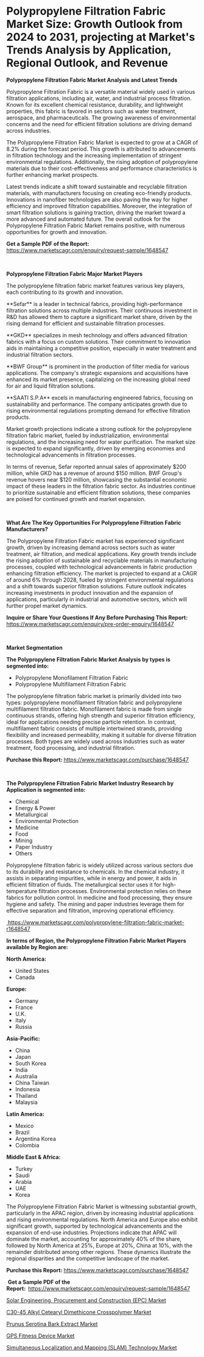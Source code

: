 <p><h1>Polypropylene Filtration Fabric Market Size: Growth Outlook from 2024 to 2031, projecting at Market's Trends Analysis by Application, Regional Outlook, and Revenue</h1></p><p><strong>Polypropylene Filtration Fabric Market Analysis and Latest Trends</strong></p>
<p><p>Polypropylene Filtration Fabric is a versatile material widely used in various filtration applications, including air, water, and industrial process filtration. Known for its excellent chemical resistance, durability, and lightweight properties, this fabric is favored in sectors such as water treatment, aerospace, and pharmaceuticals. The growing awareness of environmental concerns and the need for efficient filtration solutions are driving demand across industries.</p><p>The Polypropylene Filtration Fabric Market is expected to grow at a CAGR of 8.2% during the forecast period. This growth is attributed to advancements in filtration technology and the increasing implementation of stringent environmental regulations. Additionally, the rising adoption of polypropylene materials due to their cost-effectiveness and performance characteristics is further enhancing market prospects.</p><p>Latest trends indicate a shift toward sustainable and recyclable filtration materials, with manufacturers focusing on creating eco-friendly products. Innovations in nanofiber technologies are also paving the way for higher efficiency and improved filtration capabilities. Moreover, the integration of smart filtration solutions is gaining traction, driving the market toward a more advanced and automated future. The overall outlook for the Polypropylene Filtration Fabric Market remains positive, with numerous opportunities for growth and innovation.</p></p>
<p><strong>Get a Sample PDF of the Report:&nbsp;</strong> <a href="https://www.marketscagr.com/enquiry/request-sample/1648547?utm_campaign=1286&utm_medium=2&utm_source=Github&utm_content=ia&utm_term=15102024&utm_id=polypropylene-filtration-fabric">https://www.marketscagr.com/enquiry/request-sample/1648547</a></p>
<p>&nbsp;</p>
<p><strong>Polypropylene Filtration Fabric Major Market Players</strong></p>
<p><p>The polypropylene filtration fabric market features various key players, each contributing to its growth and innovation. </p><p>**Sefar** is a leader in technical fabrics, providing high-performance filtration solutions across multiple industries. Their continuous investment in R&D has allowed them to capture a significant market share, driven by the rising demand for efficient and sustainable filtration processes.</p><p>**GKD** specializes in mesh technology and offers advanced filtration fabrics with a focus on custom solutions. Their commitment to innovation aids in maintaining a competitive position, especially in water treatment and industrial filtration sectors.</p><p>**BWF Group** is prominent in the production of filter media for various applications. The company's strategic expansions and acquisitions have enhanced its market presence, capitalizing on the increasing global need for air and liquid filtration solutions.</p><p>**SAATI S.P.A** excels in manufacturing engineered fabrics, focusing on sustainability and performance. The company anticipates growth due to rising environmental regulations prompting demand for effective filtration products.</p><p>Market growth projections indicate a strong outlook for the polypropylene filtration fabric market, fueled by industrialization, environmental regulations, and the increasing need for water purification. The market size is expected to expand significantly, driven by emerging economies and technological advancements in filtration processes.</p><p>In terms of revenue, Sefar reported annual sales of approximately $200 million, while GKD has a revenue of around $150 million. BWF Group's revenue hovers near $120 million, showcasing the substantial economic impact of these leaders in the filtration fabric sector. As industries continue to prioritize sustainable and efficient filtration solutions, these companies are poised for continued growth and market expansion.</p></p>
<p>&nbsp;</p>
<p><strong>What Are The Key Opportunities For Polypropylene Filtration Fabric Manufacturers?</strong></p>
<p><p>The Polypropylene Filtration Fabric market has experienced significant growth, driven by increasing demand across sectors such as water treatment, air filtration, and medical applications. Key growth trends include the rising adoption of sustainable and recyclable materials in manufacturing processes, coupled with technological advancements in fabric production enhancing filtration efficiency. The market is projected to expand at a CAGR of around 6% through 2028, fueled by stringent environmental regulations and a shift towards superior filtration solutions. Future outlook indicates increasing investments in product innovation and the expansion of applications, particularly in industrial and automotive sectors, which will further propel market dynamics.</p></p>
<p><strong>Inquire or Share Your Questions If Any Before Purchasing This Report:</strong> <a href="https://www.marketscagr.com/enquiry/pre-order-enquiry/1648547?utm_campaign=1286&utm_medium=2&utm_source=Github&utm_content=ia&utm_term=15102024&utm_id=polypropylene-filtration-fabric">https://www.marketscagr.com/enquiry/pre-order-enquiry/1648547</a></p>
<p>&nbsp;</p>
<p><strong>Market Segmentation</strong></p>
<p><strong>The Polypropylene Filtration Fabric Market Analysis by types is segmented into:</strong></p>
<p><ul><li>Polypropylene Monofilament Filtration Fabric</li><li>Polypropylene Multifilament Filtration Fabric</li></ul></p>
<p><p>The polypropylene filtration fabric market is primarily divided into two types: polypropylene monofilament filtration fabric and polypropylene multifilament filtration fabric. Monofilament fabric is made from single continuous strands, offering high strength and superior filtration efficiency, ideal for applications needing precise particle retention. In contrast, multifilament fabric consists of multiple intertwined strands, providing flexibility and increased permeability, making it suitable for diverse filtration processes. Both types are widely used across industries such as water treatment, food processing, and industrial filtration.</p></p>
<p><strong>Purchase this Report:&nbsp;</strong><a href="https://www.marketscagr.com/purchase/1648547?utm_campaign=1286&utm_medium=2&utm_source=Github&utm_content=ia&utm_term=15102024&utm_id=polypropylene-filtration-fabric">https://www.marketscagr.com/purchase/1648547</a></p>
<p>&nbsp;</p>
<p><strong>The Polypropylene Filtration Fabric Market Industry Research by Application is segmented into:</strong></p>
<p><ul><li>Chemical</li><li>Energy & Power</li><li>Metallurgical</li><li>Environmental Protection</li><li>Medicine</li><li>Food</li><li>Mining</li><li>Paper Industry</li><li>Others</li></ul></p>
<p><p>Polypropylene filtration fabric is widely utilized across various sectors due to its durability and resistance to chemicals. In the chemical industry, it assists in separating impurities, while in energy and power, it aids in efficient filtration of fluids. The metallurgical sector uses it for high-temperature filtration processes. Environmental protection relies on these fabrics for pollution control. In medicine and food processing, they ensure hygiene and safety. The mining and paper industries leverage them for effective separation and filtration, improving operational efficiency.</p></p>
<p><a href="https://www.marketscagr.com/polypropylene-filtration-fabric-market-r1648547?utm_campaign=1286&utm_medium=2&utm_source=Github&utm_content=ia&utm_term=15102024&utm_id=polypropylene-filtration-fabric">&nbsp;https://www.marketscagr.com/polypropylene-filtration-fabric-market-r1648547</a></p>
<p><strong>In terms of Region, the Polypropylene Filtration Fabric Market Players available by Region are:</strong></p>
<p>
    <p> <strong> North America: </strong>
        <ul>
            <li>United States</li>
            <li>Canada</li>
        </ul>
        </p> 
    <p> <strong> Europe: </strong>
        <ul>
            <li>Germany</li>
            <li>France</li>
            <li>U.K.</li>
            <li>Italy</li>
            <li>Russia</li>
        </ul>
        </p> 
    <p> <strong> Asia-Pacific: </strong>
        <ul>
            <li>China</li>
            <li>Japan</li>
            <li>South Korea</li>
            <li>India</li>
            <li>Australia</li>
            <li>China Taiwan</li>
            <li>Indonesia</li>
            <li>Thailand</li>
            <li>Malaysia</li>
        </ul>
        </p> 
    <p> <strong> Latin America: </strong>
        <ul>
            <li>Mexico</li>
            <li>Brazil</li>
            <li>Argentina Korea</li>
            <li>Colombia</li>
        </ul>
        </p> 
    <p> <strong> Middle East & Africa: </strong>
        <ul>
            <li>Turkey</li>
            <li>Saudi</li>
            <li>Arabia</li>
            <li>UAE</li>
            <li>Korea</li>
        </ul>
    </p>
    </p>
<p><p>The Polypropylene Filtration Fabric Market is witnessing substantial growth, particularly in the APAC region, driven by increasing industrial applications and rising environmental regulations. North America and Europe also exhibit significant growth, supported by technological advancements and the expansion of end-use industries. Projections indicate that APAC will dominate the market, accounting for approximately 40% of the share, followed by North America at 25%, Europe at 20%, China at 10%, with the remainder distributed among other regions. These dynamics illustrate the regional disparities and the competitive landscape of the market.</p></p>
<p><strong>Purchase this Report: </strong><a href="https://www.marketscagr.com/purchase/1648547?utm_campaign=1286&utm_medium=2&utm_source=Github&utm_content=ia&utm_term=15102024&utm_id=polypropylene-filtration-fabric">https://www.marketscagr.com/purchase/1648547</a></p>
<p>&nbsp;<strong>Get a Sample PDF of the Report:&nbsp;&nbsp;</strong><a href="https://www.marketscagr.com/enquiry/request-sample/1648547?utm_campaign=1286&utm_medium=2&utm_source=Github&utm_content=ia&utm_term=15102024&utm_id=polypropylene-filtration-fabric">https://www.marketscagr.com/enquiry/request-sample/1648547</a></p>
<p><strong></strong></p>
<p><p><a href="https://www.linkedin.com/pulse/pioneering-growth-analyzing-global-solar-engineering-procurement-qlxee?trk=public_post_embed_feed-article-content&utm_campaign=1286&utm_medium=2&utm_source=Github&utm_content=ia&utm_term=15102024&utm_id=polypropylene-filtration-fabric">Solar Engineering, Procurement and Construction (EPC) Market</a></p><p><a href="https://github.com/elseludvikoh/Market-Research-Report-List-1/blob/main/c30-45-alkyl-cetearyl-dimethicone-crosspolymer-market.md?utm_campaign=1286&utm_medium=2&utm_source=Github&utm_content=ia&utm_term=15102024&utm_id=polypropylene-filtration-fabric">C30-45 Alkyl Cetearyl Dimethicone Crosspolymer Market</a></p><p><a href="https://github.com/berna3d1akin/Market-Research-Report-List-1/blob/main/prunus-serotina-bark-extract-market.md?utm_campaign=1286&utm_medium=2&utm_source=Github&utm_content=ia&utm_term=15102024&utm_id=polypropylene-filtration-fabric">Prunus Serotina Bark Extract Market</a></p><p><a href="https://www.linkedin.com/pulse/disruption-innovation-gps-fitness-device-industry-market-hriwe?trk=public_post_embed_feed-article-content&utm_campaign=1286&utm_medium=2&utm_source=Github&utm_content=ia&utm_term=15102024&utm_id=polypropylene-filtration-fabric">GPS Fitness Device Market</a></p><p><a href="https://www.linkedin.com/pulse/global-simultaneous-localization-mapping-slam-technology-e5owe?trk=public_post_embed_feed-article-content&utm_campaign=1286&utm_medium=2&utm_source=Github&utm_content=ia&utm_term=15102024&utm_id=polypropylene-filtration-fabric">Simultaneous Localization and Mapping (SLAM) Technology Market</a></p></p>